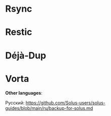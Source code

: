 # Rsync
# Restic
# Déjà-Dup
# Vorta

**Other languages**:

Русский: https://github.com/Solus-users/solus-guides/blob/main/ru/backup-for-solus.md
